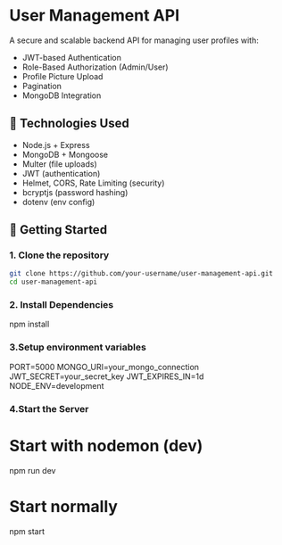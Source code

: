 # User Management API

A secure and scalable backend API for managing user profiles with:

- JWT-based Authentication
- Role-Based Authorization (Admin/User)
- Profile Picture Upload
- Pagination
- MongoDB Integration

## 🔧 Technologies Used

- Node.js + Express
- MongoDB + Mongoose
- Multer (file uploads)
- JWT (authentication)
- Helmet, CORS, Rate Limiting (security)
- bcryptjs (password hashing)
- dotenv (env config)

## 🚀 Getting Started

### 1. Clone the repository

```bash
git clone https://github.com/your-username/user-management-api.git
cd user-management-api
```

### 2. Install Dependencies

npm install

### 3.Setup environment variables

PORT=5000
MONGO_URI=your_mongo_connection
JWT_SECRET=your_secret_key
JWT_EXPIRES_IN=1d
NODE_ENV=development

### 4.Start the Server

# Start with nodemon (dev)

npm run dev

# Start normally

npm start
